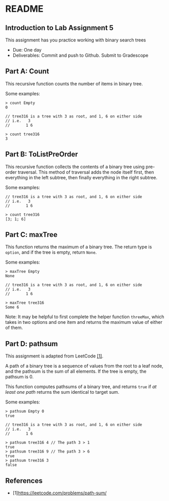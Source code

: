 # README

## Introduction to Lab Assignment 5

This assignment has you practice working with binary search trees

- Due: One day
- Deliverables: Commit and push to Github. Submit to Gradescope

## Part A: Count

This recursive function counts the number of items in binary tree. 

Some examples:

    > count Empty
    0

    // tree316 is a tree with 3 as root, and 1, 6 on either side
    // i.e.   3
    //       1 6

    > count tree316
    3

## Part B: ToListPreOrder

This recursive function collects the contents of a binary tree using pre-order traversal. This method of traversal adds
the node itself first, then everything in the left subtree, then finally everything in the right subtree. 

Some examples:

    // tree316 is a tree with 3 as root, and 1, 6 on either side
    // i.e.   3
    //       1 6

    > count tree316
    [3; 1; 6]

## Part C: maxTree

This function returns the maximum of a binary tree. The return type is `option`, and if the tree is empty, return `None`.

Some examples:

    > maxTree Empty
    None

    // tree316 is a tree with 3 as root, and 1, 6 on either side
    // i.e.   3
    //       1 6

    > maxTree tree316
    Some 6

Note: It may be helpful to first complete the helper function `threeMax`, which takes in two options and one item and
returns the maximum value of either of them.

## Part D: pathsum

This assignment is adapted from LeetCode [[1]](#ref1).

A path of a binary tree is a sequence of values from the root to a leaf node, and the pathsum is the sum of all elements. If the tree is empty, the pathsum is 0.

This function computes pathsums of a binary tree, and returns `true` if *at least one path* returns the sum identical to target sum.

Some examples:

    > pathsum Empty 0
    true

    // tree316 is a tree with 3 as root, and 1, 6 on either side
    // i.e.   3
    //       1 6

    > pathsum tree316 4 // The path 3 > 1
    true
    > pathsum tree316 9 // The path 3 > 6
    true
    > pathsum tree316 3
    false
    
## References

- <a id="ref1">[1]</a>https://leetcode.com/problems/path-sum/
